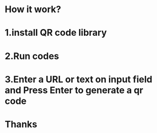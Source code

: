 # How it work?
# 1.install QR code library
# 2.Run codes
# 3.Enter a URL or text on input field and Press Enter to generate a qr code

# Thanks
